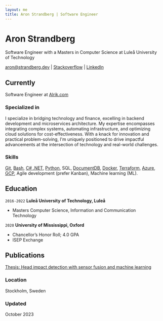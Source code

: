 ```yaml
---
layout: me
title: Aron Strandberg | Software Engineer
---
```

# Aron Strandberg
Software Engineer with a Masters in Computer Science at Luleå University of Technology

<div id="webaddress">
  <a href="mailto:aron@strandberg.dev">aron@strandberg.dev</a> 
  | <a href="https://stackoverflow.com/users/10439888/aron-strandberg">Stackoverflow</a>
  | <a href="https://www.linkedin.com/in/aron-strandberg">LinkedIn</a>
</div>

## Currently

Software Engineer at [Alrik.com](https://alrik.com)

### Specialized in

I specialize in bridging technology and finance, excelling in backend development and microservices architecture. My expertise encompasses integrating complex systems, automating infrastructure, and optimizing cloud solutions for cost-effectiveness. With a knack for innovation and practical problem-solving, I'm uniquely positioned to drive impactful advancements at the intersection of technology and real-world challenges.

### Skills

[Git](https://git-scm.com/), [Bash](https://www.gnu.org/software/bash/), [C# .NET](https://dotnet.microsoft.com/en-us/languages/csharp), [Python](https://www.python.org/), SQL, [DocumentDB](https://aws.amazon.com/documentdb/), [Docker](https://www.docker.com/), [Terraform](https://www.terraform.io/), [Azure](https://azure.microsoft.com/), [GCP](https://cloud.google.com/), Agile development (prefer Kanban), Machine learning (ML).

## Education

`2016-2022`
__Luleå University of Technology, Luleå__

- Masters Computer Science, Information and Communication Technology

`2020`
__University of Mississippi, Oxford__

- Chancellor’s Honor Roll; 4.0 GPA
- ISEP Exchange

## Publications

[Thesis: Head impact detection with sensor fusion and machine learning](https://urn.kb.se/resolve?urn=urn:nbn:se:ltu:diva-90124)

### Location

Stockholm, Sweden

### Updated

October 2023


